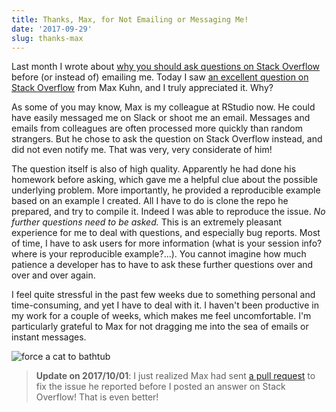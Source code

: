 ```yaml
---
title: Thanks, Max, for Not Emailing or Messaging Me!
date: '2017-09-29'
slug: thanks-max
---
```


Last month I wrote about [why you should ask questions on Stack Overflow](/en/2017/08/so-gh-email/) before (or instead of) emailing me. Today I saw [an excellent question on Stack Overflow](https://stackoverflow.com/q/46488976/559676) from Max Kuhn, and I truly appreciated it. Why?

As some of you may know, Max is my colleague at RStudio now. He could have easily messaged me on Slack or shoot me an email. Messages and emails from colleagues are often processed more quickly than random strangers. But he chose to ask the question on Stack Overflow instead, and did not even notify me. That was very, very considerate of him!

The question itself is also of high quality. Apparently he had done his homework before asking, which gave me a helpful clue about the possible underlying problem. More importantly, he provided a reproducible example based on an example I created. All I have to do is clone the repo he prepared, and try to compile it. Indeed I was able to reproduce the issue. _No further questions need to be asked._ This is an extremely pleasant experience for me to deal with questions, and especially bug reports. Most of time, I have to ask users for more information (what is your session info? where is your reproducible example?...). You cannot imagine how much patience a developer has to have to ask these further questions over and over and over again.

I feel quite stressful in the past few weeks due to something personal and time-consuming, and yet I have to deal with it. I haven't been productive in my work for a couple of weeks, which makes me feel uncomfortable. I'm particularly grateful to Max for not dragging me into the sea of emails or instant messages.

![force a cat to bathtub](https://slides.yihui.org/gif/drag-cat.gif)

> **Update on 2017/10/01**: I just realized Max had sent [a pull request](https://github.com/davidgohel/ggiraph/pull/75) to fix the issue he reported before I posted an answer on Stack Overflow! That is even better!
